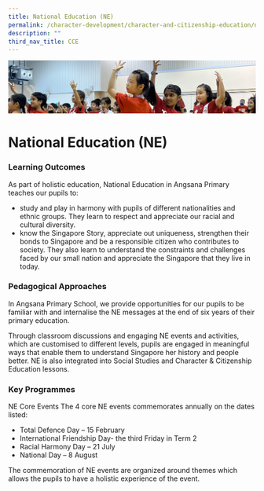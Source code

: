 ```yaml
---
title: National Education (NE)
permalink: /character-development/character-and-citizenship-education/national-education-ne/
description: ""
third_nav_title: CCE
---
```

![](/images/School%20Development%20Programmes.jpg)

National Education (NE)
=======================

### Learning Outcomes


As part of holistic education, National Education in Angsana Primary teaches our pupils to:

*   study and play in harmony with pupils of different nationalities and ethnic groups. They learn to respect and appreciate our racial and cultural diversity.
*   know the Singapore Story, appreciate out uniqueness, strengthen their bonds to Singapore and be a responsible citizen who contributes to society. They also learn to understand the constraints and challenges faced by our small nation and appreciate the Singapore that they live in today.

### Pedagogical Approaches


In Angsana Primary School, we provide opportunities for our pupils to be familiar with and internalise the NE messages at the end of six years of their primary education.

  

Through classroom discussions and engaging NE events and activities, which are customised to different levels, pupils are engaged in meaningful ways that enable them to understand Singapore her history and people better. NE is also integrated into Social Studies and Character & Citizenship Education lessons.

### Key Programmes


NE Core Events The 4 core NE events commemorates annually on the dates listed:

*   Total Defence Day – 15 February
*   International Friendship Day- the third Friday in Term 2
*   Racial Harmony Day – 21 July
*   National Day – 8 August

  

The commemoration of NE events are organized around themes which allows the pupils to have a holistic experience of the event.